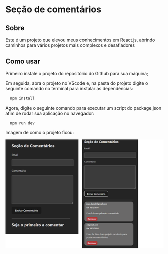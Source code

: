 # Seção de comentários

## Sobre

Este é um projeto que elevou meus conhecimentos em React.js, abrindo caminhos para vários projetos mais complexos e desafiadores

## Como usar

Primeiro instale o projeto do repositório do Github para sua máquina;

Em seguida, abra o projeto no VScode e, na pasta do projeto digite o seguinte comando no terminal para instalar as dependências:

```Console
  npm install
```

Agora, digite o seguinte comando para executar um script do package.json afim de rodar sua aplicação no navegador: 

```Console
  npm run dev
```

Imagem de como o projeto ficou: 

![Exemplo do programa](https://raw.githubusercontent.com/T0madon/se-o-de-coment-rios/main/exemplo.png)
